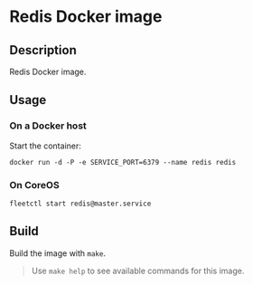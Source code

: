 # Redis Docker image

## Description

Redis Docker image.

## Usage

### On a Docker host

Start the container:

```
docker run -d -P -e SERVICE_PORT=6379 --name redis redis
```

### On CoreOS

```
fleetctl start redis@master.service
```

## Build

Build the image with `make`.

> Use `make help` to see available commands for this image.
